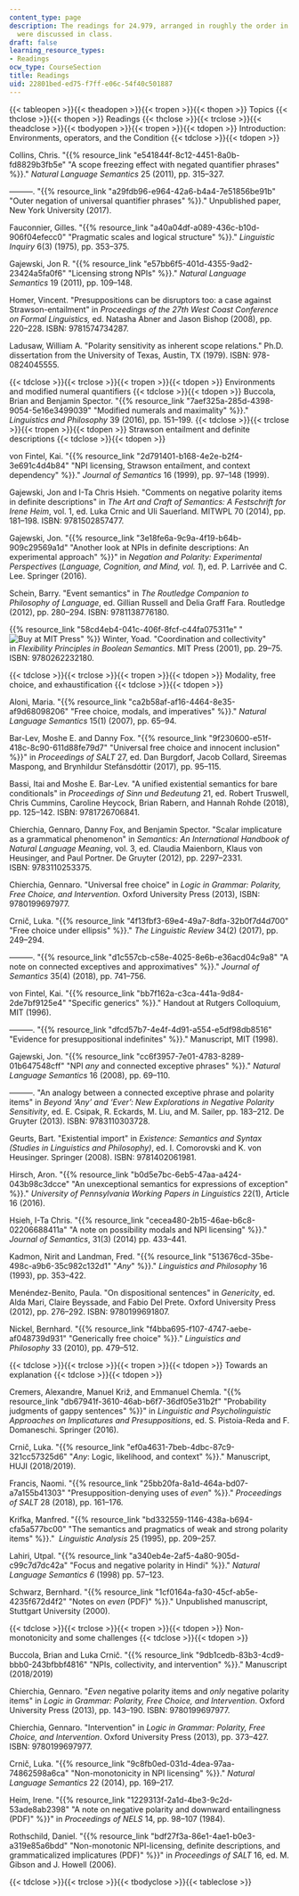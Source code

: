 ```yaml
---
content_type: page
description: The readings for 24.979, arranged in roughly the order in which they
  were discussed in class.
draft: false
learning_resource_types:
- Readings
ocw_type: CourseSection
title: Readings
uid: 22801bed-ed75-f7ff-e06c-54f40c501887
---
```

{{< tableopen >}}{{< theadopen >}}{{< tropen >}}{{< thopen >}}
Topics
{{< thclose >}}{{< thopen >}}
Readings
{{< thclose >}}{{< trclose >}}{{< theadclose >}}{{< tbodyopen >}}{{< tropen >}}{{< tdopen >}}
Introduction: Environments, operators, and the Condition
{{< tdclose >}}{{< tdopen >}}

Collins, Chris. "{{% resource_link "e541844f-8c12-4451-8a0b-fd8829b3fb5e" "A scope freezing effect with negated quantifier phrases" %}}." *Natural Language Semantics* 25 (2011), pp. 315–327.

———. "{{% resource_link "a29fdb96-e964-42a6-b4a4-7e51856be91b" "Outer negation of universal quantifier phrases" %}}." Unpublished paper, New York University (2017).

Fauconnier, Gilles. "{{% resource_link "a40a04df-a089-436c-b10d-906f04efecc0" "Pragmatic scales and logical structure" %}}." *Linguistic Inquiry* 6(3) (1975), pp. 353–375.

Gajewski, Jon R. "{{% resource_link "e57bb6f5-401d-4355-9ad2-23424a5fa0f6" "Licensing strong NPIs" %}}." *Natural Language Semantics* 19 (2011), pp. 109–148.

Homer, Vincent. "Presuppositions can be disruptors too: a case against Strawson-entailment" in *Proceedings of the 27th West Coast Conference on Formal Linguistics,* ed. Natasha Abner and Jason Bishop (2008), pp. 220–228. ISBN: 9781574734287.

Ladusaw, William A. "Polarity sensitivity as inherent scope relations." Ph.D. dissertation from the University of Texas, Austin, TX (1979). ISBN: 978-0824045555.

{{< tdclose >}}{{< trclose >}}{{< tropen >}}{{< tdopen >}}
Environments and modified numeral quantifiers
{{< tdclose >}}{{< tdopen >}}
Buccola, Brian and Benjamin Spector. "{{% resource_link "7aef325a-285d-4398-9054-5e16e3499039" "Modified numerals and maximality" %}}." *Linguistics and Philosophy* 39 (2016), pp. 151–199.
{{< tdclose >}}{{< trclose >}}{{< tropen >}}{{< tdopen >}}
Strawson entailment and definite descriptions
{{< tdclose >}}{{< tdopen >}}

von Fintel, Kai. "{{% resource_link "2d791401-b168-4e2e-b2f4-3e691c4d4b84" "NPI licensing, Strawson entailment, and context dependency" %}}." *Journal of Semantics* 16 (1999), pp. 97–148 (1999).

Gajewski, Jon and I-Ta Chris Hsieh. "Comments on negative polarity items in definite descriptions" in *The Art and Craft of Semantics: A Festschrift for Irene Heim*, vol. 1, ed. Luka Crnic and Uli Sauerland. MITWPL 70 (2014), pp. 181–198. ISBN: 9781502857477.

Gajewski, Jon. "{{% resource_link "3e18fe6a-9c9a-4f19-b64b-909c29569a1d" "Another look at NPIs in definite descriptions: An experimental approach" %}}" in *Negation and Polarity: Experimental Perspectives* (*Language, Cognition, and Mind, vol. 1*), ed. P. Larrivée and C. Lee. Springer (2016).

Schein, Barry. "Event semantics" in *The Routledge Companion to Philosophy of Language*, ed. Gillian Russell and Delia Graff Fara. Routledge (2012), pp. 280–294. ISBN: 9781138776180.

{{% resource_link "58cd4eb4-041c-406f-8fcf-c44fa075311e" "![Buy at MIT Press](/images/mp_logo.gif)" %}} Winter, Yoad. "Coordination and collectivity" in *Flexibility Principles in Boolean Semantics*. MIT Press (2001), pp. 29–75. ISBN: 9780262232180.

{{< tdclose >}}{{< trclose >}}{{< tropen >}}{{< tdopen >}}
Modality, free choice, and exhaustification
{{< tdclose >}}{{< tdopen >}}

Aloni, Maria. "{{% resource_link "ca2b58af-af16-4464-8e35-af9d68098206" "Free choice, modals, and imperatives" %}}." *Natural Language Semantics* 15(1) (2007), pp. 65–94.

Bar-Lev, Moshe E. and Danny Fox. "{{% resource_link "9f230600-e51f-418c-8c90-611d88fe79d7" "Universal free choice and innocent inclusion" %}}" in *Proceedings of SALT* 27, ed. Dan Burgdorf, Jacob Collard, Sireemas Maspong, and Brynhildur Stefánsdóttir (2017), pp. 95–115.

Bassi, Itai and Moshe E. Bar-Lev. "A unified existential semantics for bare conditionals" in *Proceedings of Sinn und Bedeutung* 21, ed. Robert Truswell, Chris Cummins, Caroline Heycock, Brian Rabern, and Hannah Rohde (2018), pp. 125–142. ISBN: 9781726706841.

Chierchia, Gennaro, Danny Fox, and Benjamin Spector. "Scalar implicature as a grammatical phenomenon" in *Semantics: An International Handbook of Natural Language Meaning*, vol. 3, ed. Claudia Maienborn, Klaus von Heusinger, and Paul Portner. De Gruyter (2012), pp. 2297–2331. ISBN: 9783110253375.

Chierchia, Gennaro. "Universal free choice" in *Logic in Grammar: Polarity, Free Choice, and Intervention*. Oxford University Press (2013), ISBN: 9780199697977.

Crnič, Luka. "{{% resource_link "4f13fbf3-69e4-49a7-8dfa-32b0f7d4d700" "Free choice under ellipsis" %}}." *The Linguistic Review* 34(2) (2017), pp. 249–294.

———. "{{% resource_link "d1c557cb-c58e-4025-8e6b-e36acd04c9a8" "A note on connected exceptives and approximatives" %}}." *Journal of Semantics* 35(4) (2018), pp. 741–756.

von Fintel, Kai. "{{% resource_link "bb7f162a-c3ca-441a-9d84-2de7bf9125e4" "Specific generics" %}}." Handout at Rutgers Colloquium, MIT (1996).

———. "{{% resource_link "dfcd57b7-4e4f-4d91-a554-e5df98db8516" "Evidence for presuppositional indefinites" %}}." Manuscript, MIT (1998).

Gajewski, Jon. "{{% resource_link "cc6f3957-7e01-4783-8289-01b647548cff" "NPI *any* and connected exceptive phrases" %}}." *Natural Language Semantics* 16 (2008), pp. 69–110.

———. "An analogy between a connected exceptive phrase and polarity items" in *Beyond ‘Any’ and ‘Ever’: New Explorations in Negative Polarity Sensitivity*, ed. E. Csipak, R. Eckards, M. Liu, and M. Sailer, pp. 183–212. De Gruyter (2013). ISBN: 9783110303728.

Geurts, Bart. "Existential import" in *Existence: Semantics and Syntax (Studies in Linguistics and Philosophy)*, ed. I. Comorovski and K. von Heusinger. Springer (2008). ISBN: 9781402061981.

Hirsch, Aron. "{{% resource_link "b0d5e7bc-6eb5-47aa-a424-043b98c3dcce" "An unexceptional semantics for expressions of exception" %}}." *University of Pennsylvania Working Papers in Linguistics* 22(1), Article 16 (2016).

Hsieh, I-Ta Chris. "{{% resource_link "cecea480-2b15-46ae-b6c8-02206688411a" "A note on possibility modals and NPI licensing" %}}." *Journal of Semantics*, 31(3) (2014) pp. 433–441. 

Kadmon, Nirit and Landman, Fred. "{{% resource_link "513676cd-35be-498c-a9b6-35c982c132d1" "*Any*" %}}." *Linguistics and Philosophy* 16 (1993), pp. 353–422.

Menéndez-Benito, Paula. "On dispositional sentences" in *Genericity*, ed. Alda Mari, Claire Beyssade, and Fabio Del Prete. Oxford University Press (2012), pp. 276–292. ISBN: 9780199691807.

Nickel, Bernhard. "{{% resource_link "f4bba695-f107-4747-aebe-af048739d931" "Generically free choice" %}}." *Linguistics and Philosophy* 33 (2010), pp. 479–512.

{{< tdclose >}}{{< trclose >}}{{< tropen >}}{{< tdopen >}}
Towards an explanation
{{< tdclose >}}{{< tdopen >}}

Cremers, Alexandre, Manuel Križ, and Emmanuel Chemla. "{{% resource_link "db67941f-3610-46ab-b6f7-36df05e31b2f" "Probability judgments of gappy sentences" %}}" in *Linguistic and Psycholinguistic Approaches on Implicatures and Presuppositions*, ed. S. Pistoia-Reda and F. Domaneschi. Springer (2016).

Crnič, Luka. "{{% resource_link "ef0a4631-7beb-4dbc-87c9-321cc57325d6" "*Any*: Logic, likelihood, and context" %}}." Manuscript, HUJI (2018/2019).

Francis, Naomi. "{{% resource_link "25bb20fa-8a1d-464a-bd07-a7a155b41303" "Presupposition-denying uses of *even*" %}}." *Proceedings of SALT* 28 (2018), pp. 161–176.

Krifka, Manfred. "{{% resource_link "bd332559-1146-438a-b694-cfa5a577bc00" "The semantics and pragmatics of weak and strong polarity items" %}}."  *Linguistic Analysis* 25 (1995), pp. 209–257.

Lahiri, Utpal. "{{% resource_link "a340eb4e-2af5-4a80-905d-c99c7d7dc42a" "Focus and negative polarity in Hindi" %}}." *Natural Language Semantics 6* (1998) pp. 57–123.

Schwarz, Bernhard. "{{% resource_link "1cf0164a-fa30-45cf-ab5e-4235f672d4f2" "Notes on *even* (PDF)" %}}." Unpublished manuscript, Stuttgart University (2000).

{{< tdclose >}}{{< trclose >}}{{< tropen >}}{{< tdopen >}}
Non-monotonicity and some challenges
{{< tdclose >}}{{< tdopen >}}

Buccola, Brian and Luka Crnič. "{{% resource_link "9db1cedb-83b3-4cd9-bbb0-243bfbbf4816" "NPIs, collectivity, and intervention" %}}." Manuscript (2018/2019)

Chierchia, Gennaro. "*Even* negative polarity items and *only* negative polarity items" in *Logic in Grammar: Polarity, Free Choice, and Intervention*. Oxford University Press (2013), pp. 143–190. ISBN: 9780199697977.

Chierchia, Gennaro. "Intervention" in *Logic in Grammar: Polarity, Free Choice, and Intervention*. Oxford University Press (2013), pp. 373–427. ISBN: 9780199697977.

Crnič, Luka. "{{% resource_link "9c8fb0ed-031d-4dea-97aa-74862598a6ca" "Non-monotonicity in NPI licensing" %}}." *Natural Language Semantics* 22 (2014), pp. 169–217.

Heim, Irene. "{{% resource_link "1229313f-2a1d-4be3-9c2d-53ade8ab2398" "A note on negative polarity and downward entailingness (PDF)" %}}" in *Proceedings of NELS* 14, pp. 98–107 (1984).

Rothschild, Daniel. "{{% resource_link "bdf27f3a-86e1-4ae1-b0e3-a319e85a6bdd" "Non-monotonic NPI-licensing, definite descriptions, and grammaticalized implicatures (PDF)" %}}" in *Proceedings of SALT* 16, ed. M. Gibson and J. Howell (2006).

{{< tdclose >}}{{< trclose >}}{{< tbodyclose >}}{{< tableclose >}}